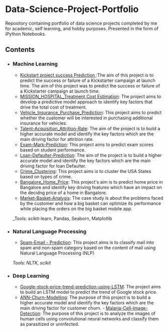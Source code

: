 # Data-Science-Project-Portfolio

Repository containing portfolio of data science projects completed by me for academic, self learning, and hobby purposes. Presented in the form of iPython Notebooks.


## Contents

- ### Machine Learning

	- [Kickstart project success Prediction ](https://github.com/jitusharma7/Kickstart_project_Prediction):The aim of this project is to predict the success or failure of a Kickstarter campaign at launch time. The aim of this project was to predict the success or failure of a Kickstarter campaign at launch time. 
	- [MISSION_HOSPITAL_Treatment Cost Estimation](https://github.com/jitusharma7/MISSION-HOSPITAL-CASE-STUDY-ANALYSIS): The project aims to develop a predictive model approach to identify key factors that drive the total cost of treatment.
	- [Vehicle_Insurance_Purchase_Prediction](https://github.com/jitusharma7/Vehicle-Insurance_Purchase_Prediction): This project aims to predict whether the customer will be interested in purchasing additional insurance for vehicles.
	- [Talent-Acquisition_Attrition-Rate](https://github.com/jitusharma7/Talent-Acquisition_Attrition-Rate): The aim of the project is to build a higher accurate model and identify the key factors which are the main driving factor for attrition rate.
	- [Exam-Mark-Prediction](https://github.com/jitusharma7/Exam-Mark-Prediction): This project aims to predict exam scores based on student performance.
	- [Loan-Defaulter-Prediction](https://github.com/jitusharma7/Loan-Defaulter-Prediction):  The aim of the project is to build a higher accurate model and identify the key factors which are the main driving factor for loan Defaulter.
	- [Crime_Clustering](https://github.com/jitusharma7/Crime_Clustering):  This project aims is to cluster the USA States based on types of crime.
	- [Bangalore_Home_Price](https://github.com/jitusharma7/Bangalore_Home_Price):  This project's aim is to predict home price in Bangalore and identify key driving features which have an impact on the decidng price of a home in Bangalore.
	- [Market-Basket-Analysis](https://github.com/jitusharma7/Market-Basket-Analysis):  The case study is about the problems faced by the customer and how a big basket can optimize its performance while placing the orders on the big basket mobile app.

	_Tools: scikit-learn, Pandas, Seaborn, Matplotlib

- ### Natural Language Processing

	- [Spam-Email - Prediction](https://github.com/jitusharma7/Spam-Email-_-NLP): This project aims is to classify mail into spam and non-spam category based on the content of mail using Natural Language Processing (NLP)

	_Tools: NLTK, scikit_

- ### Deep Learning
  
     - [Google-stock-price-trend-prediction-using-LSTM](https://github.com/jitusharma7/Google-stock-price-trend-prediction-using-LSTM): The project aims to build an LSTM model to predict the trend of Google stock price.
     - [ANN-Churn-Modelling](https://github.com/jitusharma7/ANN-Churn-Modelling-): The purpose of this project is to build a higher accurate model and identify the key factors which are the main driving factor for customer churn.
      - [Malaria-Cell-Image-Detection](https://github.com/jitusharma7/Malaria-Cell-Image-Detection): The purpose of this project is to analyze the images of human cells using convolutional neural networks and classify them as parasitized or uninfected.
